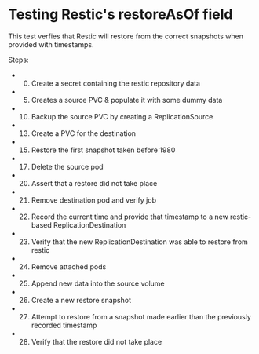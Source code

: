 # Testing Restic's restoreAsOf field

This test verfies that Restic will restore from the correct snapshots when provided with timestamps.

Steps:

- 00. Create a secret containing the restic repository data
- 05. Creates a source PVC & populate it with some dummy data
- 10. Backup the source PVC by creating a ReplicationSource
- 13. Create a PVC for the destination
- 15. Restore the first snapshot taken before 1980
- 17. Delete the source pod
- 20. Assert that a restore did not take place
- 21. Remove destination pod and verify job
- 22. Record the current time and provide that timestamp to a new restic-based ReplicationDestination
- 23. Verify that the new ReplicationDestination was able to restore from restic
- 24. Remove attached pods
- 25. Append new data into the source volume
- 26. Create a new restore snapshot
- 27. Attempt to restore from a snapshot made earlier than the previously recorded timestamp
- 28. Verify that the restore did not take place
